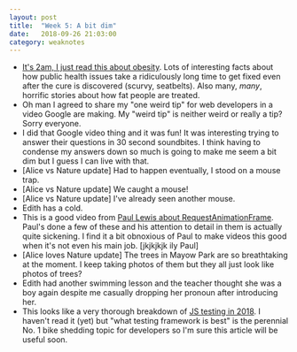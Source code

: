 ```yaml
---
layout: post
title:  "Week 5: A bit dim"
date:   2018-09-26 21:03:00
category: weaknotes
---
```

* [It's 2am, I just read this about obesity](https://highline.huffingtonpost.com/articles/en/everything-you-know-about-obesity-is-wrong/). Lots of interesting facts about how public health issues take a ridiculously long time to get fixed even after the cure is discovered (scurvy, seatbelts). Also many, *many*, horrific stories about how fat people are treated.
* Oh man I agreed to share my "one weird tip" for web developers in a video Google are making. My "weird tip" is neither weird or really a tip? Sorry everyone.
* I did that Google video thing and it was fun! It was interesting trying to answer their questions in 30 second soundbites. I think having to condense my answers down so much is going to make me seem a bit dim but I guess I can live with that.
* [Alice vs Nature update] Had to happen eventually, I stood on a mouse trap.
* [Alice vs Nature update] We caught a mouse!
* [Alice vs Nature update] I've already seen another mouse.
* Edith has a cold.
* This is a good video from [Paul Lewis about RequestAnimationFrame](https://www.youtube.com/watch?v=wSEU7ivOnzc). Paul's done a few of these and his attention to detail in them is actually quite sickening. I find it a bit obnoxious of Paul to make videos this good when it's not even his main job. [jkjkjkjk ily Paul]
* [Alice loves Nature update] The trees in Mayow Park are so breathtaking at the moment. I keep taking photos of them but they all just look like photos of trees?
* Edith had another swimming lesson and the teacher thought she was a boy again despite me casually dropping her pronoun after introducing her.
* This looks like a very thorough breakdown of [JS testing in 2018](https://medium.com/welldone-software/an-overview-of-javascript-testing-in-2018-f68950900bc3). I haven't read it (yet) but "what testing framework is best" is the perennial No. 1 bike shedding topic for developers so I'm sure this article will be useful soon.
